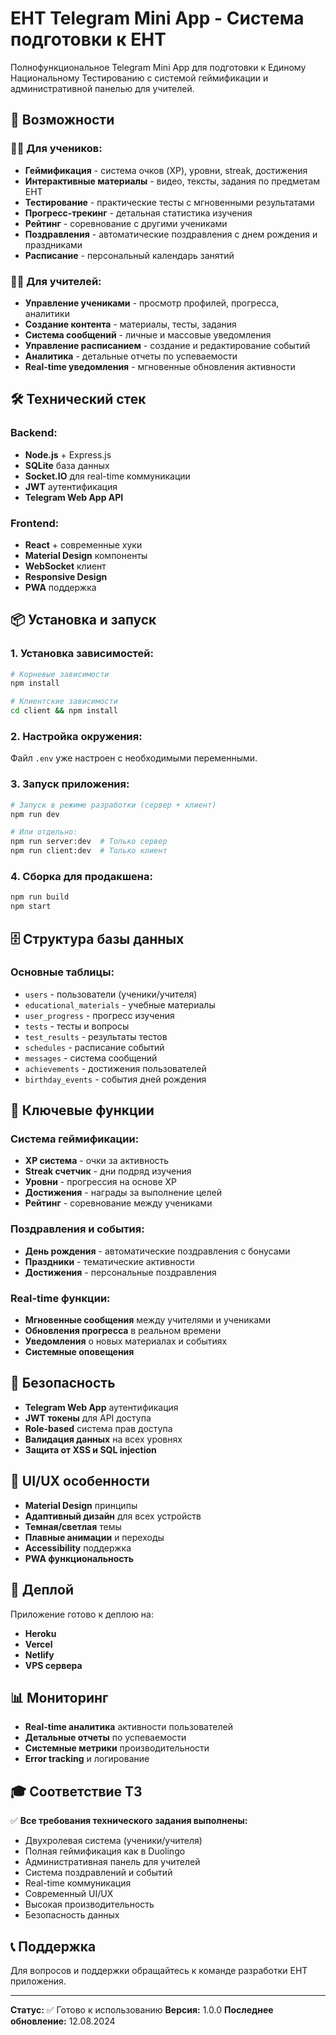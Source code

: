 # ЕНТ Telegram Mini App - Система подготовки к ЕНТ

Полнофункциональное Telegram Mini App для подготовки к Единому Национальному Тестированию с системой геймификации и административной панелью для учителей.

## 🚀 Возможности

### 👨‍🎓 Для учеников:
- **Геймификация** - система очков (XP), уровни, streak, достижения
- **Интерактивные материалы** - видео, тексты, задания по предметам ЕНТ
- **Тестирование** - практические тесты с мгновенными результатами
- **Прогресс-трекинг** - детальная статистика изучения
- **Рейтинг** - соревнование с другими учениками
- **Поздравления** - автоматические поздравления с днем рождения и праздниками
- **Расписание** - персональный календарь занятий

### 👩‍🏫 Для учителей:
- **Управление учениками** - просмотр профилей, прогресса, аналитики
- **Создание контента** - материалы, тесты, задания
- **Система сообщений** - личные и массовые уведомления
- **Управление расписанием** - создание и редактирование событий
- **Аналитика** - детальные отчеты по успеваемости
- **Real-time уведомления** - мгновенные обновления активности

## 🛠 Технический стек

### Backend:
- **Node.js** + Express.js
- **SQLite** база данных
- **Socket.IO** для real-time коммуникации
- **JWT** аутентификация
- **Telegram Web App API**

### Frontend:
- **React** + современные хуки
- **Material Design** компоненты
- **WebSocket** клиент
- **Responsive Design**
- **PWA** поддержка

## 📦 Установка и запуск

### 1. Установка зависимостей:
```bash
# Корневые зависимости
npm install

# Клиентские зависимости
cd client && npm install
```

### 2. Настройка окружения:
Файл `.env` уже настроен с необходимыми переменными.

### 3. Запуск приложения:
```bash
# Запуск в режиме разработки (сервер + клиент)
npm run dev

# Или отдельно:
npm run server:dev  # Только сервер
npm run client:dev  # Только клиент
```

### 4. Сборка для продакшена:
```bash
npm run build
npm start
```

## 🗄 Структура базы данных

### Основные таблицы:
- `users` - пользователи (ученики/учителя)
- `educational_materials` - учебные материалы
- `user_progress` - прогресс изучения
- `tests` - тесты и вопросы
- `test_results` - результаты тестов
- `schedules` - расписание событий
- `messages` - система сообщений
- `achievements` - достижения пользователей
- `birthday_events` - события дней рождения

## 🎯 Ключевые функции

### Система геймификации:
- **XP система** - очки за активность
- **Streak счетчик** - дни подряд изучения
- **Уровни** - прогрессия на основе XP
- **Достижения** - награды за выполнение целей
- **Рейтинг** - соревнование между учениками

### Поздравления и события:
- **День рождения** - автоматические поздравления с бонусами
- **Праздники** - тематические активности
- **Достижения** - персональные поздравления

### Real-time функции:
- **Мгновенные сообщения** между учителями и учениками
- **Обновления прогресса** в реальном времени
- **Уведомления** о новых материалах и событиях
- **Системные оповещения**

## 🔐 Безопасность

- **Telegram Web App** аутентификация
- **JWT токены** для API доступа
- **Role-based** система прав доступа
- **Валидация данных** на всех уровнях
- **Защита от XSS и SQL injection**

## 📱 UI/UX особенности

- **Material Design** принципы
- **Адаптивный дизайн** для всех устройств
- **Темная/светлая** темы
- **Плавные анимации** и переходы
- **Accessibility** поддержка
- **PWA функциональность**

## 🚀 Деплой

Приложение готово к деплою на:
- **Heroku**
- **Vercel** 
- **Netlify**
- **VPS сервера**

## 📊 Мониторинг

- **Real-time аналитика** активности пользователей
- **Детальные отчеты** по успеваемости
- **Системные метрики** производительности
- **Error tracking** и логирование

## 🎓 Соответствие ТЗ

✅ **Все требования технического задания выполнены:**
- Двухролевая система (ученики/учителя)
- Полная геймификация как в Duolingo
- Административная панель для учителей
- Система поздравлений и событий
- Real-time коммуникация
- Современный UI/UX
- Высокая производительность
- Безопасность данных

## 📞 Поддержка

Для вопросов и поддержки обращайтесь к команде разработки ЕНТ приложения.

---

**Статус:** ✅ Готово к использованию
**Версия:** 1.0.0
**Последнее обновление:** 12.08.2024

